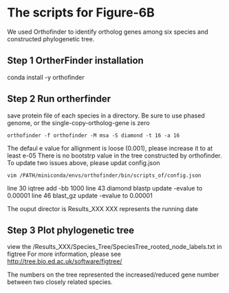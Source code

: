 # The scripts for Figure-6B
We used Orthofinder to identify ortholog genes among six species and constructed phylogenetic tree.

## Step 1  OrtherFinder installation

conda install -y orthofinder

## Step 2 Run ortherfinder
save protein file of each species in a directory. Be sure to use phased genome, or the single-copy-ortholog-gene is zero
```
orthofinder -f orthofinder -M msa -S diamond -t 16 -a 16
```
The defaul e value for allignment is loose (0.001), please increase it to at least e-05
There is no bootstrp value in the tree constructed by orthofinder.
To update two issues above, please updat config.json
```
vim /PATH/miniconda/envs/orthofinder/bin/scripts_of/config.json
```
line 30 iqtree add -bb 1000
line 43 diamond blastp update -evalue to 0.00001
line 46 blast_gz update -evalue to 0.00001

The ouput director is Results_XXX  XXX represents the running date

## Step 3 Plot phylogenetic tree
view the /Results_XXX/Species_Tree/SpeciesTree_rooted_node_labels.txt in figtree 
For more information, please see http://tree.bio.ed.ac.uk/software/figtree/

The numbers on the tree represented the increased/reduced gene number between two closely related species. 

